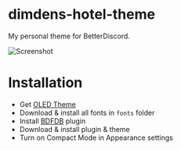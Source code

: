# dimdens-hotel-theme
My personal theme for BetterDiscord.

![Screenshot](https://lune.dimden.dev/2c1741aa58.png)

# Installation
- Get [OLED Theme](https://github.com/dimdenGD/discord-oled-theme)
- Download & install all fonts in `fonts` folder
- Install [BDFDB](https://betterdiscord.app/plugin/BDFDB) plugin
- Download & install plugin & theme
- Turn on Compact Mode in Appearance settings

